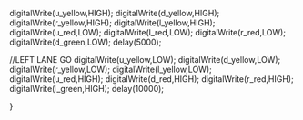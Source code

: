 digitalWrite(u_yellow,HIGH);
digitalWrite(d_yellow,HIGH);
digitalWrite(r_yellow,HIGH);
digitalWrite(l_yellow,HIGH);
digitalWrite(u_red,LOW);
digitalWrite(l_red,LOW);
digitalWrite(r_red,LOW);
digitalWrite(d_green,LOW);
delay(5000);

//LEFT LANE GO
digitalWrite(u_yellow,LOW);
digitalWrite(d_yellow,LOW);
digitalWrite(r_yellow,LOW);
digitalWrite(l_yellow,LOW);
digitalWrite(u_red,HIGH);
digitalWrite(d_red,HIGH);
digitalWrite(r_red,HIGH);
digitalWrite(l_green,HIGH);
delay(10000);

}
